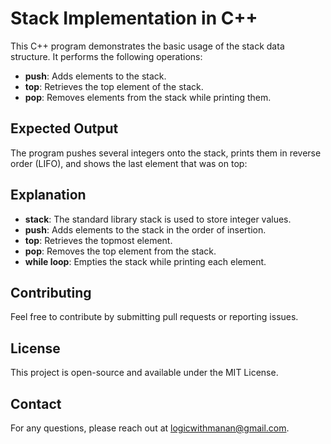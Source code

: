 # Stack Implementation in C++

This C++ program demonstrates the basic usage of the stack data structure. It performs the following operations:

- **push**: Adds elements to the stack.
- **top**: Retrieves the top element of the stack.
- **pop**: Removes elements from the stack while printing them.

## Expected Output

The program pushes several integers onto the stack, prints them in reverse order (LIFO), and shows the last element that was on top:



## Explanation

- **stack**: The standard library stack is used to store integer values.
- **push**: Adds elements to the stack in the order of insertion.
- **top**: Retrieves the topmost element.
- **pop**: Removes the top element from the stack.
- **while loop**: Empties the stack while printing each element.

## Contributing

Feel free to contribute by submitting pull requests or reporting issues.

## License

This project is open-source and available under the MIT License.

## Contact

For any questions, please reach out at logicwithmanan@gmail.com.
